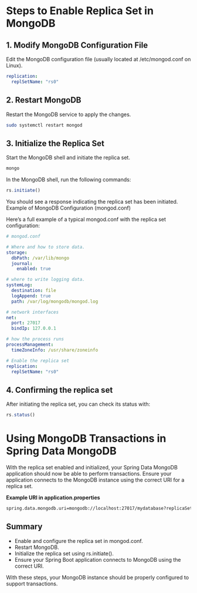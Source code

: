 # Steps to Enable Replica Set in MongoDB

## 1. Modify MongoDB Configuration File
Edit the MongoDB configuration file (usually located at /etc/mongod.conf on Linux).

```yaml
replication:
  replSetName: "rs0"
  ```

## 2. Restart MongoDB
Restart the MongoDB service to apply the changes.

```sh
sudo systemctl restart mongod
```

## 3. Initialize the Replica Set
Start the MongoDB shell and initiate the replica set.

```sh
mongo
```

In the MongoDB shell, run the following commands:

```js
rs.initiate()
```

You should see a response indicating the replica set has been initiated.
Example of MongoDB Configuration (mongod.conf)

Here’s a full example of a typical mongod.conf with the replica set configuration:

```yaml
# mongod.conf

# Where and how to store data.
storage:
  dbPath: /var/lib/mongo
  journal:
    enabled: true

# where to write logging data.
systemLog:
  destination: file
  logAppend: true
  path: /var/log/mongodb/mongod.log

# network interfaces
net:
  port: 27017
  bindIp: 127.0.0.1

# how the process runs
processManagement:
  timeZoneInfo: /usr/share/zoneinfo

# Enable the replica set
replication:
  replSetName: "rs0"
```

## 4. Confirming the replica set 
After initiating the replica set, you can check its status with:

```js
rs.status()
```

# Using MongoDB Transactions in Spring Data MongoDB
With the replica set enabled and initialized, your Spring Data MongoDB application should now be able to perform transactions. Ensure your application connects to the MongoDB instance using the correct URI for a replica set.

**Example URI in application.properties**

```sh
spring.data.mongodb.uri=mongodb://localhost:27017/mydatabase?replicaSet=rs0
```

## Summary
- Enable and configure the replica set in mongod.conf.
- Restart MongoDB.
- Initialize the replica set using rs.initiate().
- Ensure your Spring Boot application connects to MongoDB using the correct URI.

With these steps, your MongoDB instance should be properly configured to support transactions.